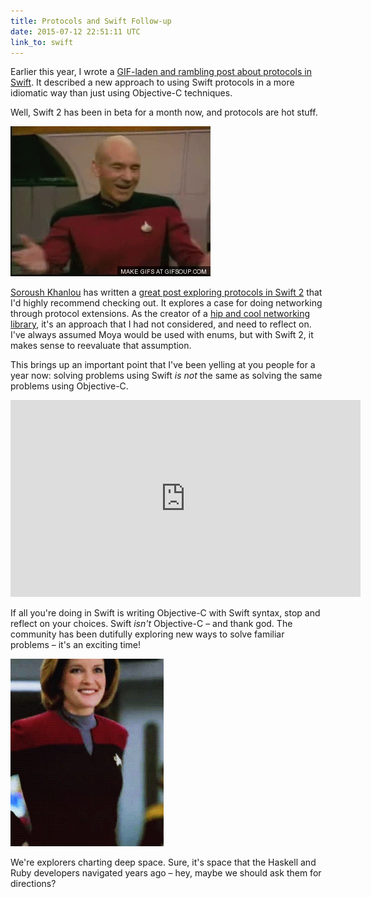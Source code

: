 ```yaml
---
title: Protocols and Swift Follow-up
date: 2015-07-12 22:51:11 UTC
link_to: swift
---
```


Earlier this year, I wrote a [GIF-laden and rambling post about protocols in Swift](https://ashfurrow.com/blog/protocols-and-swift/). It described a new approach to using Swift protocols in a more idiomatic way than just using Objective-C techniques.

Well, Swift 2 has been in beta for a month now, and protocols are hot stuff. 

<!-- more -->

![Captain Picard loves Swift 2 protocols](/img/blog/protocols-and-swift-follow-up/picard.gif)

[Soroush Khanlou](http://www.twitter.com/khanlou) has written a [great post exploring protocols in Swift 2](http://khanlou.com/2015/06/protocol-oriented-networking/) that I'd highly recommend checking out. It explores a case for doing networking through protocol extensions. As the creator of a [hip and cool networking library](https://github.com/ashfurrow/Moya), it's an approach that I had not considered, and need to reflect on. I've always assumed Moya would be used with enums, but with Swift 2, it makes sense to reevaluate that assumption. 

This brings up an important point that I've been yelling at you people for a year now: solving problems using Swift _is not_ the same as solving the same problems using Objective-C. 

<div class="embed-responsive embed-responsive-16by9">
  <iframe width="560" height="315" src="https://www.youtube.com/embed/LtrzZb5Jw0g" frameborder="0" allowfullscreen class="embed-responsive-item"></iframe>

</div>

If all you're doing in Swift is writing Objective-C with Swift syntax, stop and reflect on your choices. Swift _isn't_ Objective-C – and thank god. The community has been dutifully exploring new ways to solve familiar problems – it's an exciting time! 

![Go explore!](/img/blog/protocols-and-swift-follow-up/best_captain.gif)

We're explorers charting deep space. Sure, it's space that the Haskell and Ruby developers navigated years ago – hey, maybe we should ask them for directions?
